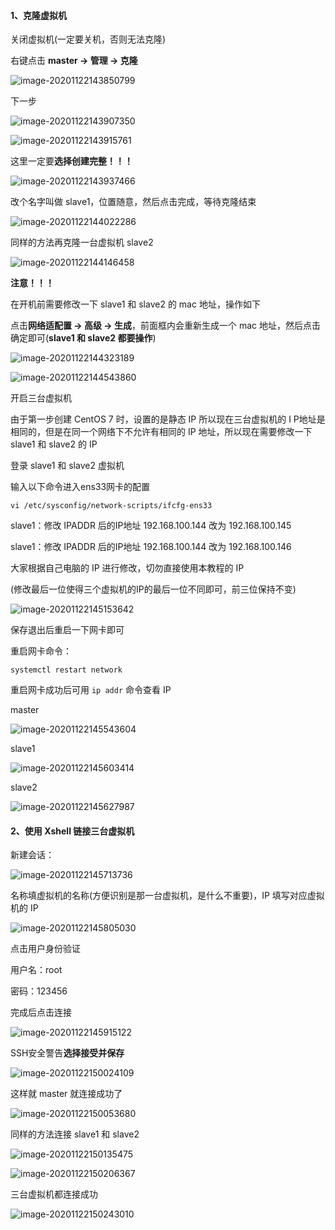 #### 1、克隆虚拟机

关闭虚拟机(一定要关机，否则无法克隆)

右键点击 **master -> 管理 -> 克隆**

![image-20201122143850799](image/image-20201122143850799.png)

下一步

![image-20201122143907350](image/image-20201122143907350.png)

![image-20201122143915761](image/image-20201122143915761.png)

这里一定要**选择创建完整！！！**

![image-20201122143937466](image/image-20201122143937466.png)

改个名字叫做 slave1，位置随意，然后点击完成，等待克隆结束

![image-20201122144022286](image/image-20201122144022286.png)

同样的方法再克隆一台虚拟机 slave2

![image-20201122144146458](image/image-20201122144146458.png)

**注意！！！**

在开机前需要修改一下 slave1 和 slave2 的 mac 地址，操作如下

点击**网络适配置 -> 高级 -> 生成**，前面框内会重新生成一个 mac 地址，然后点击确定即可(**slave1 和 slave2 都要操作**)

![image-20201122144323189](image/image-20201122144323189.png)

![image-20201122144543860](image/image-20201122144543860.png)

开启三台虚拟机

由于第一步创建 CentOS 7 时，设置的是静态 IP 所以现在三台虚拟机的 I P地址是相同的，但是在同一个网络下不允许有相同的 IP 地址，所以现在需要修改一下 slave1 和 slave2 的 IP

登录 slave1 和 slave2 虚拟机

输入以下命令进入ens33网卡的配置

```shell
vi /etc/sysconfig/network-scripts/ifcfg-ens33
```

slave1：修改 IPADDR 后的IP地址 192.168.100.144 改为 192.168.100.145

slave1：修改 IPADDR 后的IP地址 192.168.100.144 改为 192.168.100.146

大家根据自己电脑的 IP 进行修改，切勿直接使用本教程的 IP

(修改最后一位使得三个虚拟机的IP的最后一位不同即可，前三位保持不变)

![image-20201122145153642](image/image-20201122145153642.png)

保存退出后重启一下网卡即可

重启网卡命令：

```shell
systemctl restart network
```

重启网卡成功后可用 `ip addr` 命令查看  IP

master

![image-20201122145543604](image/image-20201122145543604.png)

slave1

![image-20201122145603414](image/image-20201122145603414.png)

slave2

![image-20201122145627987](image/image-20201122145627987.png)

#### 2、使用 Xshell 链接三台虚拟机

新建会话：

![image-20201122145713736](image/image-20201122145713736.png)

名称填虚拟机的名称(方便识别是那一台虚拟机，是什么不重要)，IP 填写对应虚拟机的 IP

![image-20201122145805030](image/image-20201122145805030.png)

点击用户身份验证

用户名：root

密码：123456

完成后点击连接

![image-20201122145915122](image/image-20201122145915122.png)

SSH安全警告**选择接受并保存**

![image-20201122150024109](image/image-20201122150024109.png)

这样就 master 就连接成功了

![image-20201122150053680](image/image-20201122150053680.png)

同样的方法连接 slave1 和 slave2

![image-20201122150135475](image/image-20201122150135475.png)

![image-20201122150206367](image/image-20201122150206367.png)

三台虚拟机都连接成功

![image-20201122150243010](image/image-20201122150243010.png)